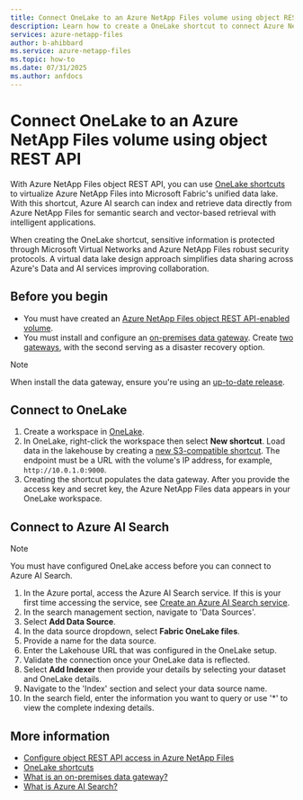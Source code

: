 ```yaml
---
title: Connect OneLake to an Azure NetApp Files volume using object REST API 
description: Learn how to create a OneLake shortcut to connect Azure NetApp Files to a unified data lake. 
services: azure-netapp-files
author: b-ahibbard
ms.service: azure-netapp-files
ms.topic: how-to
ms.date: 07/31/2025
ms.author: anfdocs
---
```


# Connect OneLake to an Azure NetApp Files volume using object REST API 
<!-- connect to Azure AI service? -->

With Azure NetApp Files object REST API, you can use [OneLake shortcuts](/fabric/onelake/onelake-shortcuts) to virtualize Azure NetApp Files into Microsoft Fabric's unified data lake. With this shortcut, Azure AI search can index and retrieve data directly from Azure NetApp Files for semantic search and vector-based retrieval with intelligent applications. 

When creating the OneLake shortcut, sensitive information is protected through Microsoft Virtual Networks and Azure NetApp Files robust security protocols. A virtual data lake design approach simplifies data sharing across Azure's Data and AI services improving collaboration.  

## Before you begin 

- You must have created an [Azure NetApp Files object REST API-enabled volume](object-rest-api-access-configure.md).
- You must install and configure an [on-premises data gateway](/data-integration/gateway/service-gateway-install#download-and-install-a-standard-gateway). Create [two gateways](/data-integration/gateway/service-gateway-install#add-another-gateway-to-create-a-cluster), with the second serving as a disaster recovery option. 

>[!NOTE]
>When install the data gateway, ensure you're using an [up-to-date release](/data-integration/gateway/service-gateway-install). 

## Connect to OneLake

1. Create a workspace in [OneLake](/fabric/onelake/create-lakehouse-onelake).
1. In OneLake, right-click the workspace then select **New shortcut**. Load data in the lakehouse by creating a [new S3-compatible shortcut](/fabric/onelake/create-on-premises-shortcut). The endpoint must be a URL with the volume's IP address, for example, `http://10.0.1.0:9000`.
1. Creating the shortcut populates the data gateway. After you provide the access key and secret key, the Azure NetApp Files data appears in your OneLake workspace. 

## Connect to Azure AI Search 

>[!NOTE]
>You must have configured OneLake access before you can connect to Azure AI Search. 

1. In the Azure portal, access the Azure AI Search service. If this is your first time accessing the service, see [Create an Azure AI Search service](/azure/search/search-create-service-portal).
1. In the search management section, navigate to 'Data Sources'. 
1. Select **Add Data Source**. 
1. In the data source dropdown, select **Fabric OneLake files**.
1. Provide a name for the data source. 
1. Enter the Lakehouse URL that was configured in the OneLake setup. 
1. Validate the connection once your OneLake data is reflected. 
1. Select **Add Indexer** then provide your details by selecting your dataset and OneLake details. 
1. Navigate to the 'Index' section and select your data source name. 
1. In the search field, enter the information you want to query or use '*' to view the complete indexing details. 

## More information 

* [Configure object REST API access in Azure NetApp Files](object-rest-api-access-configure.md)
* [OneLake shortcuts](/fabric/onelake//onelake-shortcuts)
* [What is an on-premises data gateway?](/data-integration/gateway/service-gateway-onprem)
* [What is Azure AI Search?](/azure/search/search-what-is-azure-search)